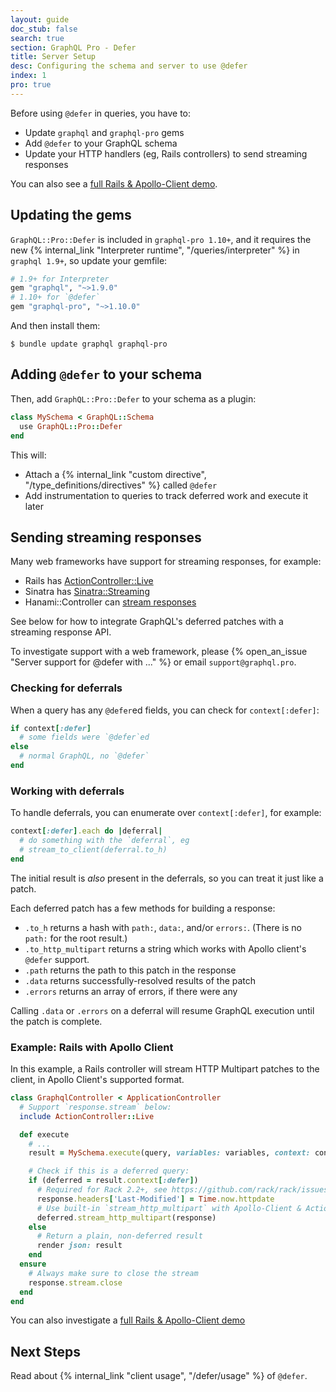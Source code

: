 ```yaml
---
layout: guide
doc_stub: false
search: true
section: GraphQL Pro - Defer
title: Server Setup
desc: Configuring the schema and server to use @defer
index: 1
pro: true
---
```


Before using `@defer` in queries, you have to:

- Update `graphql` and `graphql-pro` gems
- Add `@defer` to your GraphQL schema
- Update your HTTP handlers (eg, Rails controllers) to send streaming responses

You can also see a [full Rails & Apollo-Client demo](https://github.com/rmosolgo/graphql_defer_example).

## Updating the gems

`GraphQL::Pro::Defer` is included in `graphql-pro 1.10+`, and it requires the new {% internal_link "Interpreter runtime", "/queries/interpreter" %} in `graphql 1.9+`, so update your gemfile:

```ruby
# 1.9+ for Interpreter
gem "graphql", "~>1.9.0"
# 1.10+ for `@defer`
gem "graphql-pro", "~>1.10.0"
```

And then install them:

```
$ bundle update graphql graphql-pro
```

## Adding `@defer` to your schema

Then, add `GraphQL::Pro::Defer` to your schema as a plugin:

```ruby
class MySchema < GraphQL::Schema
  use GraphQL::Pro::Defer
end
```

This will:

- Attach a {% internal_link "custom directive", "/type_definitions/directives" %} called `@defer`
- Add instrumentation to queries to track deferred work and execute it later

## Sending streaming responses

Many web frameworks have support for streaming responses, for example:

- Rails has [ActionController::Live](https://api.rubyonrails.org/classes/ActionController/Live.html)
- Sinatra has [Sinatra::Streaming](http://sinatrarb.com/contrib/streaming.html)
- Hanami::Controller can [stream responses](https://github.com/hanami/controller#streamed-responses)

See below for how to integrate GraphQL's deferred patches with a streaming response API.

To investigate support with a web framework, please {% open_an_issue "Server support for @defer with ..." %} or email `support@graphql.pro`.

### Checking for deferrals

When a query has any `@defer`ed fields, you can check for `context[:defer]`:

```ruby
if context[:defer]
  # some fields were `@defer`ed
else
  # normal GraphQL, no `@defer`
end
```

### Working with deferrals

To handle deferrals, you can enumerate over `context[:defer]`, for example:

```ruby
context[:defer].each do |deferral|
  # do something with the `deferral`, eg
  # stream_to_client(deferral.to_h)
end
```

The initial result is _also_ present in the deferrals, so you can treat it just like a patch.

Each deferred patch has a few methods for building a response:

- `.to_h` returns a hash with `path:`, `data:`, and/or `errors:`. (There is no `path:` for the root result.)
- `.to_http_multipart` returns a string which works with Apollo client's `@defer` support.
- `.path` returns the path to this patch in the response
- `.data` returns successfully-resolved results of the patch
- `.errors` returns an array of errors, if there were any

Calling `.data` or `.errors` on a deferral will resume GraphQL execution until the patch is complete.

### Example: Rails with Apollo Client

In this example, a Rails controller will stream HTTP Multipart patches to the client, in Apollo Client's supported format.

```ruby
class GraphqlController < ApplicationController
  # Support `response.stream` below:
  include ActionController::Live

  def execute
    # ...
    result = MySchema.execute(query, variables: variables, context: context, operation_name: operation_name)

    # Check if this is a deferred query:
    if (deferred = result.context[:defer])
      # Required for Rack 2.2+, see https://github.com/rack/rack/issues/1619
      response.headers['Last-Modified'] = Time.now.httpdate
      # Use built-in `stream_http_multipart` with Apollo-Client & ActionController::Live
      deferred.stream_http_multipart(response)
    else
      # Return a plain, non-deferred result
      render json: result
    end
  ensure
    # Always make sure to close the stream
    response.stream.close
  end
end
```

You can also investigate a [full Rails & Apollo-Client demo](https://github.com/rmosolgo/graphql_defer_example)

## Next Steps

Read about {% internal_link "client usage", "/defer/usage" %} of `@defer`.

